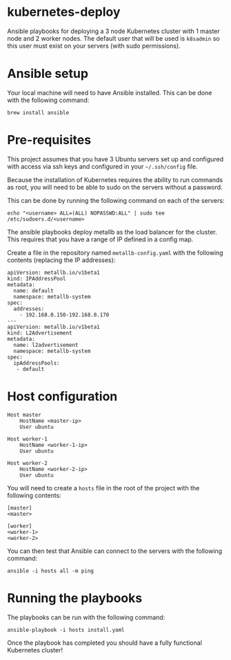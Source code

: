 # kubernetes-deploy

Ansible playbooks for deploying a 3 node Kubernetes cluster with 1 master node and 2 worker nodes. The default user 
that will be used is `k8sadmin` so this user must exist on your servers (with sudo permissions).

# Ansible setup

Your local machine will need to have Ansible installed. This can be done with the following command:

```
brew install ansible
```

# Pre-requisites

This project assumes that you have 3 Ubuntu servers set up and configured with access via ssh keys and configured in 
your `~/.ssh/config` file. 

Because the installation of Kubernetes requires the ability to run commands as root, you will need to be able to 
sudo on the servers without a password. 

This can be done by running the following command on each of the servers:

```
echo "<username> ALL=(ALL) NOPASSWD:ALL" | sudo tee /etc/sudoers.d/<username>
```

The ansible playbooks deploy metallb as the load balancer for the cluster. This requires that you have a range of IP 
defined in a config map.

Create a file in the repository named `metallb-config.yaml` with the following contents (replacing the IP addresses):

```
apiVersion: metallb.io/v1beta1
kind: IPAddressPool
metadata:
  name: default
  namespace: metallb-system
spec:
  addresses:
    - 192.168.0.150-192.168.0.170
---
apiVersion: metallb.io/v1beta1
kind: L2Advertisement
metadata:
  name: l2advertisement
  namespace: metallb-system
spec:
  ipAddressPools:
   - default
```

# Host configuration

```
Host master
    HostName <master-ip>
    User ubuntu

Host worker-1
    HostName <worker-1-ip>
    User ubuntu
    
Host worker-2
    HostName <worker-2-ip>
    User ubuntu
```

You will need to create a `hosts` file in the root of the project with the following contents:

```
[master]
<master>

[worker]
<worker-1>
<worker-2>
```

You can then test that Ansible can connect to the servers with the following command:

```
ansible -i hosts all -m ping
```

# Running the playbooks

The playbooks can be run with the following command:

```
ansible-playbook -i hosts install.yaml
```

Once the playbook has completed you should have a fully functional Kubernetes cluster!